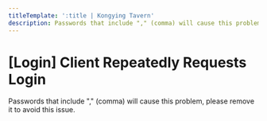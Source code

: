```yaml
---
titleTemplate: ':title | Kongying Tavern'
description: Passwords that include "," (comma) will cause this problem, please remove it to avoid this issue.
---
```


[文：【每次打开都需重新登陆】]: # 'https://support.qq.com/products/321980/faqs/130500'

# [Login] Client Repeatedly Requests Login

Passwords that include "," (comma) will cause this problem, please remove it to avoid this issue.
